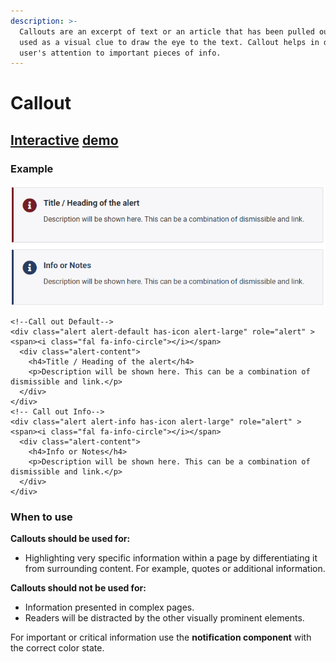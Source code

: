 ```yaml
---
description: >-
  Callouts are an excerpt of text or an article that has been pulled out and
  used as a visual clue to draw the eye to the text. Callout helps in directing 
  user's attention to important pieces of info.
---
```


# Callout

## [Interactive](http://cloud.crimsonlogic.com/2021/website/jds/v1/components.html#callouts-wrapper) [demo](http://cloud.crimsonlogic.com/2021/website/jds/v1/components.html#callouts-wrapper)

### Example

![](../.gitbook/assets/image%20%2827%29.png)

```text
<!--Call out Default-->
<div class="alert alert-default has-icon alert-large" role="alert" > <span><i class="fal fa-info-circle"></i></span>
  <div class="alert-content">
    <h4>Title / Heading of the alert</h4>
    <p>Description will be shown here. This can be a combination of dismissible and link.</p>
  </div>
</div>
<!-- Call out Info-->
<div class="alert alert-info has-icon alert-large" role="alert" > <span><i class="fal fa-info-circle"></i></span>
  <div class="alert-content">
    <h4>Info or Notes</h4>
    <p>Description will be shown here. This can be a combination of dismissible and link.</p>
  </div>
</div>
```

### When to use

**Callouts should be used for:**

* Highlighting very specific information within a page by differentiating it from surrounding content. For example, quotes or additional information.

**Callouts should not be used for:**

* Information presented in complex pages.
* Readers will be distracted by the other visually prominent elements.

For important or critical information use the **notification component** with the correct color state.


